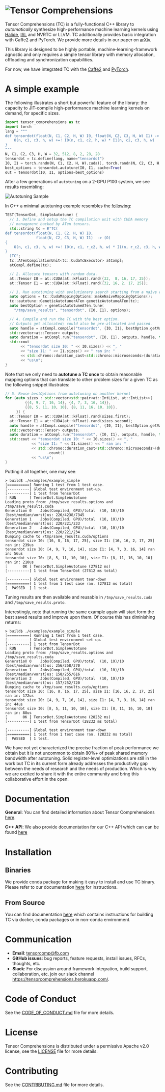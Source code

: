 # ![Tensor Comprehensions](docs/source/_static/img/tc-logo-full-color-with-text-2.png)

Tensor Comprehensions (TC) is a fully-functional C++ library to *automatically* synthesize high-performance machine learning kernels using [Halide](https://github.com/halide/Halide), [ISL](http://isl.gforge.inria.fr/) and NVRTC or LLVM. TC additionally provides basic integration with Caffe2 and PyTorch. We provide more details in our paper on [arXiv](https://arxiv.org/abs/1802.04730).

This library is designed to be highly portable, machine-learning-framework agnostic and only requires a simple tensor library with memory allocation, offloading and synchronization capabilities.

For now, we have integrated TC with the [Caffe2](https://github.com/caffe2/caffe2) and [PyTorch](https://github.com/pytorch/pytorch/).

# A simple example

The following illustrates a short but powerful feature of the library: the capacity to JIT-compile high-performance machine learning kernels on demand, for specific sizes.

```python
import tensor_comprehensions as tc
import torch
lang = """
def tensordot(float(N, C1, C2, H, W) I0, float(N, C2, C3, H, W) I1) -> (O) {
    O(n, c1, c3, h, w) +=! I0(n, c1, c2, h, w) * I1(n, c2, c3, h, w)
}
"""
N, C1, C2, C3, H, W = 32, 512, 8, 2, 28, 28
tensordot = tc.define(lang, name="tensordot")
I0, I1 = torch.randn(N, C1, C2, H, W).cuda(), torch.randn(N, C2, C3, H, W).cuda()
best_options = tensordot.autotune(I0, I1, cache=True)
out = tensordot(I0, I1, options=best_options)
```

After a few generations of `autotuning` on a 2-GPU P100 system, we see results resembling:

![Autotuning Sample](docs/source/_static/img/autotuning.png)

In C++ a minimal autotuning example resembles the [following](example/example_tensordot.cc):
```cpp
TEST(TensorDot, SimpleAutotune) {
  // 1. Define and setup the TC compilation unit with CUDA memory
  // management backed by ATen tensors.
  std::string tc = R"TC(
def tensordot(float(N, C1, C2, H, W) I0,
              float(N, C2, C3, H, W) I1)  -> (O)
{
    O(n, c1, c3, h, w) +=! I0(n, c1, r_c2, h, w) * I1(n, r_c2, c3, h, w)
}
  )TC";
  tc::ATenCompilationUnit<tc::CudaTcExecutor> atCompl;
  atCompl.define(tc);

  // 2. Allocate tensors with random data.
  at::Tensor I0 = at::CUDA(at::kFloat).rand({32,  8, 16, 17, 25});
  at::Tensor I1 = at::CUDA(at::kFloat).rand({32, 16, 2, 17, 25});

  // 3. Run autotuning with evolutionary search starting from a naive option.
  auto options = tc::CudaMappingOptions::makeNaiveMappingOptions();
  tc::autotune::GeneticAutotunerATen geneticAutotuneATen(tc);
  auto bestOption = geneticAutotuneATen.tune(
    "/tmp/save_results", "tensordot", {I0, I1}, options);

  // 4. Compile and run the TC with the best option.
  // Outputs get allocated; could also be pre-allocated and passed.
  auto handle = atCompl.compile("tensordot", {I0, I1}, bestOption.getValue());
  std::vector<at::Tensor> outputs;
  auto duration = atCompl.run("tensordot", {I0, I1}, outputs, handle, true);
  std::cout
       << "tensordot size I0: " << I0.sizes() << ", "
       << "size I1: " << I1.sizes() << " ran in: "
       << std::chrono::duration_cast<std::chrono::microseconds>(duration).count()
       << "us\n";
}
```

Note that we only need to **autotune a TC once** to obtain reasonable mapping options
that can translate to other problem sizes for a given TC as the following snippet
illustrates:
```cpp
// 5. Reuse bestOptions from autotuning on another kernel
for (auto sizes : std::vector<std::pair<at::IntList, at::IntList>>{
         {{4, 9, 7, 16, 14}, {4, 7, 3, 16, 14}},
         {{8, 5, 11, 10, 10}, {8, 11, 16, 10, 10}},
     }) {
  at::Tensor I0 = at::CUDA(at::kFloat).rand(sizes.first);
  at::Tensor I1 = at::CUDA(at::kFloat).rand(sizes.second);
  auto handle = atCompl.compile("tensordot", {I0, I1}, bestOption.getValue());
  std::vector<at::Tensor> outputs;
  auto duration = atCompl.run("tensordot", {I0, I1}, outputs, handle, true);
  std::cout << "tensordot size I0: " << I0.sizes() << ", "
            << "size I1: " << I1.sizes() << " ran in: "
            << std::chrono::duration_cast<std::chrono::microseconds>(duration)
                   .count()
            << "us\n";
}
```

Putting it all together, one may see:
```shell
> build$ ./examples/example_simple
[==========] Running 1 test from 1 test case.
[----------] Global test environment set-up.
[----------] 1 test from TensorDot
[ RUN      ] TensorDot.SimpleAutotune
Loading proto from: /tmp/save_results.options and /tmp/save_results.cuda
Generation 0    Jobs(Compiled, GPU)/total  (10, 10)/10   (best/median/worst)us: 226/4238/7345
Generation 1    Jobs(Compiled, GPU)/total  (10, 10)/10   (best/median/worst)us: 220/221/233
Generation 2    Jobs(Compiled, GPU)/total  (10, 10)/10   (best/median/worst)us: 220/221/234
Dumping cache to /tmp/save_results.cuda/options
tensordot size I0: [16, 8, 16, 17, 25], size I1: [16, 16, 2, 17, 25] ran in: 239us
tensordot size I0: [4, 9, 7, 16, 14], size I1: [4, 7, 3, 16, 14] ran in: 56us
tensordot size I0: [8, 5, 11, 10, 10], size I1: [8, 11, 16, 10, 10] ran in: 210us
[       OK ] TensorDot.SimpleAutotune (27812 ms)
[----------] 1 test from TensorDot (27812 ms total)

[----------] Global test environment tear-down
[==========] 1 test from 1 test case ran. (27812 ms total)
[  PASSED  ] 1 test.
```

Tuning results are then available and reusable in ```/tmp/save_results.cuda``` and ```/tmp/save_results.proto```.

Interestingly, note that running the same example again will start form the best saved results and improve upon them.
Of course this has diminishing returns:
```shell
> build$ ./examples/example_simple
[==========] Running 1 test from 1 test case.
[----------] Global test environment set-up.
[----------] 1 test from TensorDot
[ RUN      ] TensorDot.SimpleAutotune
Loading proto from: /tmp/save_results.options and /tmp/save_results.cuda
Generation 0    Jobs(Compiled, GPU)/total  (10, 10)/10   (best/median/worst)us: 256/258/270
Generation 1    Jobs(Compiled, GPU)/total  (10, 10)/10   (best/median/worst)us: 158/255/616
Generation 2    Jobs(Compiled, GPU)/total  (10, 10)/10   (best/median/worst)us: 157/252/720
Dumping cache to /tmp/save_results.cuda/options
tensordot size I0: [16, 8, 16, 17, 25], size I1: [16, 16, 2, 17, 25] ran in: 172us
tensordot size I0: [4, 9, 7, 16, 14], size I1: [4, 7, 3, 16, 14] ran in: 44us
tensordot size I0: [8, 5, 11, 10, 10], size I1: [8, 11, 16, 10, 10] ran in: 88us
[       OK ] TensorDot.SimpleAutotune (28232 ms)
[----------] 1 test from TensorDot (28232 ms total)

[----------] Global test environment tear-down
[==========] 1 test from 1 test case ran. (28232 ms total)
[  PASSED  ] 1 test.
```

We have not yet characterized the precise fraction of peak performance we obtain but it is not uncommon to obtain 80%+ of peak shared memory bandwidth after autotuning. Solid register-level optimizations are still in the work but TC in its current form already addresses the productivity gap between the needs of research and the needs of production. Which is why we are excited to share it with the entire community and bring this collaborative effort in the open.

# Documentation

**General**: You can find detailed information about Tensor Comprehensions [here](https://facebookresearch.github.io/TensorComprehensions/).

**C++ API**: We also provide documentation for our C++ API which can can be found [here](https://facebookresearch.github.io/TensorComprehensions/api/)

# Installation

## Binaries

We provide conda package for making it easy to install and use TC binary. Please refer to our documentation
[here](https://facebookresearch.github.io/TensorComprehensions/framework/pytorch_integration/getting_started.html) for instructions.

## From Source

You can find documentation [here](https://facebookresearch.github.io/TensorComprehensions/) which contains instructions for building TC via docker, conda packages or in non-conda environment.

# Communication

* **Email**: tensorcomp@fb.com
* **GitHub issues**: bug reports, feature requests, install issues, RFCs, thoughts, etc.
* **Slack**: For discussion around framework integration, build support, collaboration, etc. join our slack channel https://tensorcomprehensions.herokuapp.com/.

# Code of Conduct
See the [CODE_OF_CONDUCT.md](CODE_OF_CONDUCT.md) file for more details.

# License
Tensor Comprehensions is distributed under a permissive Apache v2.0 license, see the [LICENSE](LICENSE) file for more details.

# Contributing
See the [CONTRIBUTING.md](CONTRIBUTING.md) file for more details.
